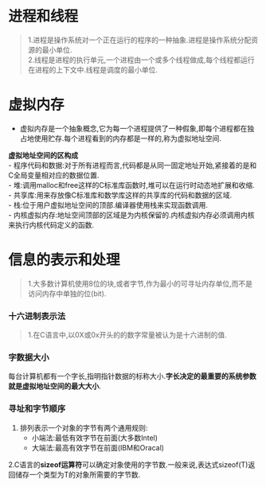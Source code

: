 #  进程和线程
>1.进程是操作系统对一个正在运行的程序的一种抽象.进程是操作系统分配资源的最小单位.  
>2.线程是进程的执行单元,一个进程由一个或多个线程做成,每个线程都运行在进程的上下文中.线程是调度的最小单位.


#  虚拟内存
- 虚拟内存是一个抽象概念,它为每一个进程提供了一种假象,即每个进程都在独占地使用贮存.每个进程看到的内存都是一样的,称为虚拟地址空间.  

**虚拟地址空间的区构成**  
    - 程序代码和数据:对于所有进程而言,代码都是从同一固定地址开始,紧接着的是和C全局变量相对应的数据位置.  
    - 堆:调用malloc和free这样的C标准库函数时,堆可以在运行时动态地扩展和收缩.  
    - 共享库:用来存放像C标准库和数学库这样的共享库的代码和数据的区域.  
    - 栈:位于用户虚拟地址空间的顶部.编译器使用栈来实现函数调用.  
    - 内核虚拟内存:地址空间顶部的区域是为内核保留的.内核虚拟内存必须调用内核来执行内核代码定义的函数.  
    
# 信息的表示和处理
>1.大多数计算机使用8位的块,或者字节,作为最小的可寻址内存单位,而不是访问内存中单独的位(bit).  


### 十六进制表示法
>1.在C语言中,以0X或0x开头的的数字常量被认为是十六进制的值.  


### 字数据大小
每台计算机都有一个字长,指明指针数据的标称大小.**字长决定的最重要的系统参数就是虚拟地址空间的最大大小**.  


### 寻址和字节顺序

1. 排列表示一个对象的字节有两个通用规则:  
    - 小端法:最低有效字节在前面(大多数Intel)  
    - 大端法:最高有效字节在前面(IBM和Oracal)  
    
2.C语言的**sizeof运算符**可以确定对象使用的字节数.一般来说,表达式sizeof(T)返回储存一个类型为T的对象所需要的字节数.  


